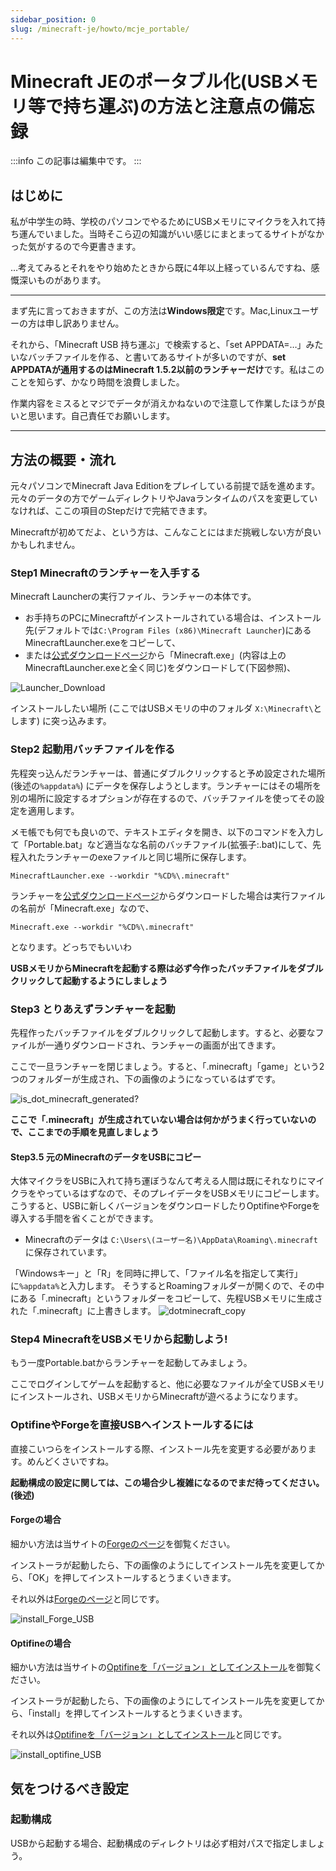 ```yaml
---
sidebar_position: 0
slug: /minecraft-je/howto/mcje_portable/
---
```

# Minecraft JEのポータブル化(USBメモリ等で持ち運ぶ)の方法と注意点の備忘録

:::info
この記事は編集中です。
:::

## はじめに

私が中学生の時、学校のパソコンでやるためにUSBメモリにマイクラを入れて持ち運んでいました。当時そこら辺の知識がいい感じにまとまってるサイトがなかった気がするので今更書きます。

…考えてみるとそれをやり始めたときから既に4年以上経っているんですね、感慨深いものがあります。

***

まず先に言っておきますが、この方法は**Windows限定**です。Mac,Linuxユーザーの方は申し訳ありません。

それから、「Minecraft USB 持ち運ぶ」で検索すると、「set APPDATA=…」みたいなバッチファイルを作る、と書いてあるサイトが多いのですが、**set APPDATAが通用するのはMinecraft 1.5.2以前のランチャーだけ**です。私はこのことを知らず、かなり時間を浪費しました。

作業内容をミスるとマジでデータが消えかねないので注意して作業したほうが良いと思います。自己責任でお願いします。

***

## 方法の概要・流れ

元々パソコンでMinecraft Java Editionをプレイしている前提で話を進めます。元々のデータの方でゲームディレクトリやJavaランタイムのパスを変更していなければ、ここの項目のStepだけで完結できます。

Minecraftが初めてだよ、という方は、こんなことにはまだ挑戦しない方が良いかもしれません。

### Step1 Minecraftのランチャーを入手する

Minecraft Launcherの実行ファイル、ランチャーの本体です。

- お手持ちのPCにMinecraftがインストールされている場合は、インストール先(デフォルトでは`C:\Program Files (x86)\Minecraft Launcher`)にあるMinecraftLauncher.exeをコピーして、
- または[公式ダウンロードページ](https://www.minecraft.net/ja-jp/download/alternative)から「Minecraft.exe」(内容は上のMinecraftLauncher.exeと全く同じ)をダウンロードして(下図参照)、

![Launcher_Download](https://firebasestorage.googleapis.com/v0/b/markdown-gaming.appspot.com/o/images%2Fuserupload%2FVtjimroDpNTowXhTh56Gbh5CAr63%2F9c912c77-818c-4317-ac86-e8cdbc4dd470.png?alt=media&token=0d35ae30-eeff-4071-bfe3-40e45b4b9f31)

インストールしたい場所 (ここではUSBメモリの中のフォルダ `X:\Minecraft\`とします) に突っ込みます。

### Step2 起動用バッチファイルを作る

先程突っ込んだランチャーは、普通にダブルクリックすると予め設定された場所 (後述の`%appdata%`) にデータを保存しようとします。ランチャーにはその場所を別の場所に設定するオプションが存在するので、バッチファイルを使ってその設定を適用します。

メモ帳でも何でも良いので、テキストエディタを開き、以下のコマンドを入力して「Portable.bat」など適当なな名前のバッチファイル(拡張子:.bat)にして、先程入れたランチャーのexeファイルと同じ場所に保存します。

```
MinecraftLauncher.exe --workdir "%CD%\.minecraft"
```

ランチャーを[公式ダウンロードページ](https://www.minecraft.net/ja-jp/download/alternative)からダウンロードした場合は実行ファイルの名前が「Minecraft.exe」なので、

```
Minecraft.exe --workdir "%CD%\.minecraft"
```

となります。どっちでもいいわ

**USBメモリからMinecraftを起動する際は必ず今作ったバッチファイルをダブルクリックして起動するようにしましょう**

### Step3 とりあえずランチャーを起動

先程作ったバッチファイルをダブルクリックして起動します。すると、必要なファイルが一通りダウンロードされ、ランチャーの画面が出てきます。

ここで一旦ランチャーを閉じましょう。すると、「.minecraft」「game」という2つのフォルダーが生成され、下の画像のようになっているはずです。

![is_dot_minecraft_generated?](https://firebasestorage.googleapis.com/v0/b/markdown-gaming.appspot.com/o/images%2Fuserupload%2FVtjimroDpNTowXhTh56Gbh5CAr63%2F0038af96-082e-46fb-a593-e71bd68b6a43.png?alt=media&token=a24c30a5-7e18-4f12-9f72-aa3176e2b48f)

**ここで「.minecraft」が生成されていない場合は何かがうまく行っていないので、ここまでの手順を見直しましょう**

#### Step3.5 元のMinecraftのデータをUSBにコピー

大体マイクラをUSBに入れて持ち運ぼうなんて考える人間は既にそれなりにマイクラをやっているはずなので、そのプレイデータをUSBメモリにコピーします。こうすると、USBに新しくバージョンをダウンロードしたりOptifineやForgeを導入する手間を省くことができます。

 - Minecraftのデータは `C:\Users\(ユーザー名)\AppData\Roaming\.minecraft` に保存されています。

「Windowsキー」と「R」を同時に押して、「ファイル名を指定して実行」に`%appdata%`と入力します。
そうするとRoamingフォルダーが開くので、その中にある「.minecraft」というフォルダーをコピーして、先程USBメモリに生成された「.minecraft」に上書きします。
![dotminecraft_copy](https://firebasestorage.googleapis.com/v0/b/markdown-gaming.appspot.com/o/images%2Fuserupload%2FVtjimroDpNTowXhTh56Gbh5CAr63%2F58aecf59-6333-46bf-a4e3-399f277a7e0a.png?alt=media&token=686e2406-363c-4c6b-a8fb-f3e84441e61b)

### Step4 MinecraftをUSBメモリから起動しよう!

もう一度Portable.batからランチャーを起動してみましょう。

ここでログインしてゲームを起動すると、他に必要なファイルが全てUSBメモリにインストールされ、USBメモリからMinecraftが遊べるようになります。

### OptifineやForgeを直接USBへインストールするには

直接こいつらをインストールする際、インストール先を変更する必要があります。めんどくさいですね。

**起動構成の設定に関しては、この場合少し複雑になるのでまだ待ってください。(後述)**

#### Forgeの場合

細かい方法は当サイトの[Forgeのページ](/minecraft-je/howto/install-forge/download-install)を御覧ください。

インストーラが起動したら、下の画像のようにしてインストール先を変更してから、「OK」を押してインストールするとうまくいきます。

それ以外は[Forgeのページ](/minecraft-je/howto/install-forge/download-install)と同じです。

![install_Forge_USB](https://firebasestorage.googleapis.com/v0/b/markdown-gaming.appspot.com/o/images%2Fuserupload%2FVtjimroDpNTowXhTh56Gbh5CAr63%2F487ab735-43cc-42c0-a587-d478f934a514.png?alt=media&token=82b832ee-54bc-4227-9803-b70ebf7fa842)

#### Optifineの場合

細かい方法は当サイトの[Optifineを「バージョン」としてインストール](/minecraft-je/howto/install-optifine/2-singleinstall.md)を御覧ください。

インストーラが起動したら、下の画像のようにしてインストール先を変更してから、「install」を押してインストールするとうまくいきます。

それ以外は[Optifineを「バージョン」としてインストール](/minecraft-je/howto/install-optifine/2-singleinstall.md)と同じです。

![install_optifine_USB](https://firebasestorage.googleapis.com/v0/b/markdown-gaming.appspot.com/o/images%2Fuserupload%2FVtjimroDpNTowXhTh56Gbh5CAr63%2Fe9080840-8419-420c-813a-4ab29354c337.png?alt=media&token=da010edd-8c9f-4f63-9ee1-75d4b3d8daab)


## 気をつけるべき設定

### 起動構成

USBから起動する場合、起動構成のディレクトリは必ず相対パスで指定しましょう。